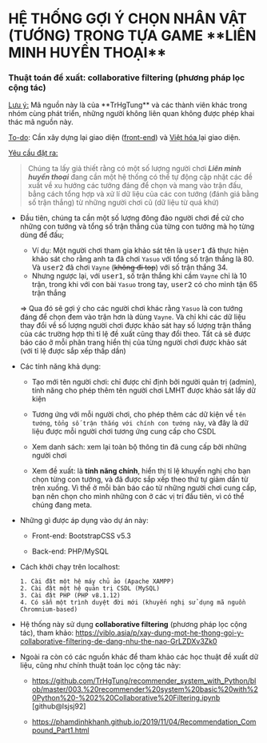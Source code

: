 <h1>HỆ THỐNG GỢI Ý CHỌN NHÂN VẬT (TƯỚNG) TRONG TỰA GAME **LIÊN MINH HUYỀN THOẠI**</h1>

<h3>Thuật toán đề xuất: collaborative filtering (phương pháp lọc cộng tác)</h3>

<p><ins>Lưu ý:</ins> Mã nguồn này là của **TrHgTung** và các thành viên khác trong nhóm cùng phát triển, những người không liên quan không được phép khai thác mã nguồn này.</p>

<ins>To-do</ins>: Cần xây dựng lại giao diện (<ins>front-end</ins>) và <ins>Việt hóa </ins>lại giao diện.

<ins>Yêu cầu đặt ra:</ins>

> Chúng ta lấy giả thiết rằng có một số lượng người chơi **_Liên minh huyền thoại_** đang cần một hệ thống có thể tự động cập nhật các đề xuất về xu hướng các tướng đáng để chọn và mang vào trận đấu, bẳng cách tổng hợp và xử lí dữ liệu của các con tướng (đánh giá bằng số trận thắng) từ những người chơi cũ (dữ liệu từ quá khứ)

- Đầu tiên, chúng ta cần một số lượng đông đảo người chơi đề cử cho những con tướng và tổng số trận thắng của từng con tướng mà họ từng dùng để đấu;

    + Ví dụ: Một người chơi tham gia khảo sát tên là <kbd>user1</kbd> đã thực hiện khảo sát cho rằng anh ta đã chơi `Yasuo` với tổng số trận thắng là 80. Và <kbd>user2</kbd> đã chơi `Vayne` (~~không đi top~~) với số trận thắng 34.
    + Nhưng ngược lại, với <kbd>user1</kbd>, số trận thắng khi cầm `Vayne` chỉ là 10 trận, trong khi với con bài `Yasuo` trong tay, <kbd>user2</kbd> có cho mình tận 65 trận thắng
    
    => Qua đó sẽ gợi ý cho các người chơi khác rằng `Yasuo` là con tướng đáng để chọn đem vào trận hơn là dùng `Vayne`. Và chỉ khi các dữ liệu thay đổi về số lượng người chơi được khảo sát hay số lượng trận thắng của các trường hợp thì tỉ lệ đề xuất cũng thay đổi theo. Tất cả sẽ được báo cáo ở mỗi phân trang hiển thị của từng người chơi được khảo sát (với tỉ lệ được sắp xếp thấp dần)

- Các tính năng khả dụng:

    + Tạo mới tên người chơi: chỉ được chỉ định bởi người quản trị (admin), tính năng cho phép thêm tên người chơi LMHT được khảo sát lấy dữ kiện

    + Tương ứng với mỗi người chơi, cho phép thêm các dữ kiện về `tên tướng`, `tổng số trận thắng với chính con tướng này`, và đây là dữ liệu được mỗi người chơi tương ứng cung cấp cho CSDL

    + Xem danh sách: xem lại toàn bộ thông tin đã cung cấp bởi những người chơi

    + Xem đề xuất: là **tính năng chính**, hiển thị tỉ lệ khuyến nghị cho bạn chọn từng con tướng, và đã được sắp xếp theo thứ tự giảm dần từ trên xuống. Vì thế ở mỗi bản báo cáo từ những người chơi cung cấp, bạn nên chọn cho mình những con ở các vị trí đầu tiên, vì có thể chúng đang meta.

- Những gì được áp dụng vào dự án này:
    
    + Front-end: BootstrapCSS v5.3

    + Back-end: PHP/MySQL

- Cách khởi chạy trên localhost:

    ```
    1. Cài đặt một hệ máy chủ ảo (Apache XAMPP)
    2. Cài đặt một hệ quản trị CSDL (MySQL)
    3. Cài đặt PHP (PHP v8.1.12)
    4. Có sẵn một trình duyệt đời mới (khuyến nghị sử dụng mã nguồn Chromnium-based)
    ```

- Hệ thống này sử dụng **collaborative filtering** (phương pháp lọc cộng tác), tham khảo: https://viblo.asia/p/xay-dung-mot-he-thong-goi-y-collaborative-filtering-de-dang-nhu-the-nao-GrLZDXv3Zk0

- Ngoài ra còn có các nguồn khác để tham khảo các học thuật đề xuất dữ liệu, cũng như chính thuật toán lọc cộng tác này:
    + https://github.com/TrHgTung/recommender_system_with_Python/blob/master/003.%20recommender%20system%20basic%20with%20Python%20-%202%20Collaborative%20Filtering.ipynb [github@lsjsj92]

    + https://phamdinhkhanh.github.io/2019/11/04/Recommendation_Compound_Part1.html